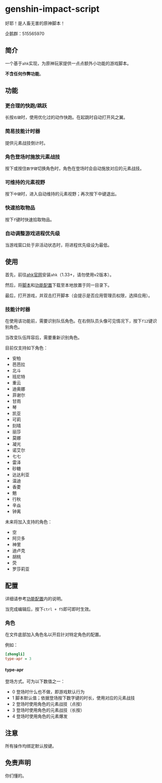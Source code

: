 # genshin-impact-script

好耶！是人畜无害的原神脚本！

企鹅群：515565970

## 简介

一个基于`ahk`实现，为原神玩家提供一点点额外小功能的游戏脚本。

**不含任何作弊功能**。

## 功能

### 更合理的快跑/跳跃

长按`右键`时，使用优化过的动作快跑。在起跳时自动打开风之翼。

### 简易技能计时器

提供元素战技倒计时。

### 角色登场时施放元素战技

按下或按住`数字键`切换角色时，角色在登场时会自动施放对应的元素战技。

### 可维持的元素视野

按下`中键`时，进入自动维持的元素视野；再次按下中键退出。

### 快速拾取物品

按下`f`键时快速拾取物品。

### 自动调整游戏进程优先级

当游戏窗口处于非活动状态时，将进程优先级设为最低。

## 使用

首先，前往[ahk官网](https://www.autohotkey.com/)安装`ahk`（1.33+，请勿使用v2版本）。

然后，将[脚本](./source/index.ahk)和[功能配置](./source/config.ini)下载至本地放置于同一目录下。

最后，打开游戏，并双击打开脚本（会提示是否应用管理员权限，选择应用）。

### 技能计时器

在使用该功能前，需要识别队伍角色。在右侧队员头像可见情况下，按下`f12`键识别角色。

当改变队伍阵容后，需要重新识别角色。

目前仅支持如下角色：

- 安柏
- 芭芭拉
- 北斗
- 班尼特
- 重云
- 迪奥娜
- 菲谢尔
- 甘雨
- 琴
- 凯亚
- 可莉
- 刻晴
- 丽莎
- 莫娜
- 凝光
- 诺艾尔
- 七七
- 雷泽
- 砂糖
- 达达利亚
- 温迪
- 香菱
- 魈
- 行秋
- 辛焱
- 钟离

未来将加入支持的角色：

- 空
- 阿贝多
- 神里
- 迪卢克
- 胡桃
- 荧
- 罗莎莉亚

## 配置

详细请参考[功能配置](./source/config.ini)内的说明。

当完成编辑后，按下`ctrl + f5`即可即时生效。

### 角色

在文件底部加入角色名以开启针对特定角色的配置。

例如：

```ini
[zhongli]
type-apr = 3
```

#### type-apr

登场方式。可为以下数值之一：

- 0 登场时什么也不做，即游戏默认行为
- 1 脚本默认值；依据登场按下数字键的时长，使用对应的元素战技
- 2 登场时使用角色的元素战技（点按）
- 3 登场时使用角色的元素战技（长按）
- 4 登场时使用角色的元素爆发

## 注意

所有操作均绑定默认按键。

## 免责声明

你们懂的。